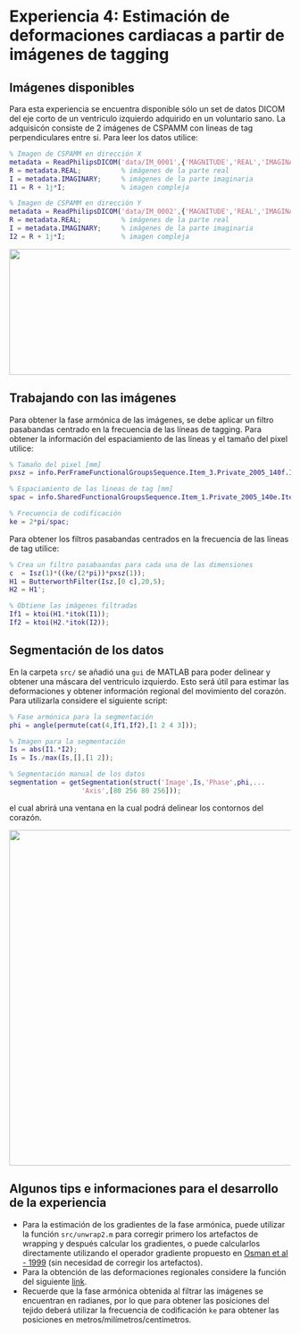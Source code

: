 # Experiencia 4: Estimación de deformaciones cardiacas a partir de imágenes de tagging

## Imágenes disponibles
Para esta experiencia se encuentra disponible sólo un set de datos DICOM del eje corto de un ventriculo izquierdo adquirido en un voluntario sano. La adquisicón consiste de 2 imágenes de CSPAMM con lineas de tag perpendiculares entre si.
Para leer los datos utilice:
```matlab
% Imagen de CSPAMM en dirección X
metadata = ReadPhilipsDICOM('data/IM_0001',{'MAGNITUDE','REAL','IMAGINARY'});
R = metadata.REAL;          % imágenes de la parte real
I = metadata.IMAGINARY;     % imágenes de la parte imaginaria
I1 = R + 1j*I;              % imagen compleja

% Imagen de CSPAMM en dirección Y
metadata = ReadPhilipsDICOM('data/IM_0002',{'MAGNITUDE','REAL','IMAGINARY'});
R = metadata.REAL;          % imágenes de la parte real
I = metadata.IMAGINARY;     % imágenes de la parte imaginaria
I2 = R + 1j*I;              % imagen compleja
```

<img src="https://github.com/hmella/IEE3773/blob/master/images/Exp_4a.png?raw=true" width="950" height="225">



## Trabajando con las imágenes
Para obtener la fase armónica de las imágenes, se debe aplicar un filtro pasabandas centrado en la frecuencia de las líneas de tagging. Para obtener la información del espaciamiento de las líneas y el tamaño del pixel utilice:
```matlab
% Tamaño del pixel [mm]
pxsz = info.PerFrameFunctionalGroupsSequence.Item_3.Private_2005_140f.Item_1.PixelSpacing;

% Espaciamiento de las lineas de tag [mm]
spac = info.SharedFunctionalGroupsSequence.Item_1.Private_2005_140e.Item_1.TagSpacingFirstDimension;

% Frecuencia de codificación
ke = 2*pi/spac;
```

Para obtener los filtros pasabandas centrados en la frecuencia de las líneas de tag utilice:
```matlab
% Crea un filtro pasabaandas para cada una de las dimensiones
c  = Isz(1)*((ke/(2*pi))*pxsz(1));
H1 = ButterworthFilter(Isz,[0 c],20,5);
H2 = H1';

% Obtiene las imágenes filtradas
If1 = ktoi(H1.*itok(I1));
If2 = ktoi(H2.*itok(I2));
```

## Segmentación de los datos
En la carpeta ```src/``` se añadió una  ```gui``` de MATLAB para poder delinear y obtener una máscara del ventriculo izquierdo. Esto será útil para estimar las deformaciones y obtener información regional del movimiento del corazón.
Para utilizarla considere el siguiente script:
```matlab
% Fase armónica para la segmentación
phi = angle(permute(cat(4,If1,If2),[1 2 4 3]));

% Imagen para la segmentación
Is = abs(I1.*I2);
Is = Is./max(Is,[],[1 2]);

% Segmentación manual de los datos
segmentation = getSegmentation(struct('Image',Is,'Phase',phi,...
                  'Axis',[80 256 80 256]));
```
el cual abrirá una ventana en la cual podrá delinear los contornos del corazón.

<img src="https://github.com/hmella/IEE3773/blob/master/images/Exp_4c.png?raw=true" width="1050" height="600">

## Algunos tips e informaciones para el desarrollo de la experiencia
* Para la estimación de los gradientes de la fase armónica, puede utilizar la función ```src/unwrap2.m``` para corregir primero los artefactos de wrapping y después calcular los gradientes, o puede calcularlos directamente utilizando el operador gradiente propuesto en [Osman et al - 1999](https://github.com/hmella/IEE3773/blob/master/Experiencia%204:%20Estimacion%20de%20deformaciones%20cardiacas/bib/Osman%20et%20al.%20-%201999%20-%20Cardiac%20motion%20tracking%20using%20CINE%20harmonic%20phase%20(HARP)%20magnetic%20resonance%20imaging.pdf) (sin necesidad de corregir los artefactos).
* Para la obtención de las deformaciones regionales considere la función del siguiente [link](https://la.mathworks.com/matlabcentral/fileexchange/47454-bullseye-plot-zip).
* Recuerde que la fase armónica obtenida al filtrar las imágenes se encuentran en radianes, por lo que para obtener las posiciones del tejido deberá utilizar la frecuencia de codificación ```ke``` para obtener las posiciones en metros/milímetros/centímetros.
